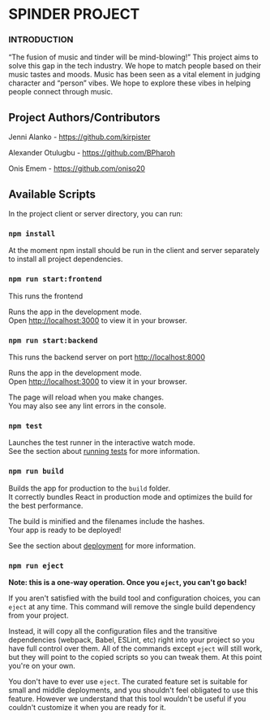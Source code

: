 # SPINDER PROJECT

### INTRODUCTION

“The fusion of music and tinder will be mind-blowing!” This project aims to solve this gap in the tech industry. We hope to match people based on their music tastes and moods. Music has been seen as a vital element in judging character and “person” vibes. We hope to explore these vibes in helping people connect through music.

## Project Authors/Contributors

Jenni Alanko - https://github.com/kirpister

Alexander Otulugbu - https://github.com/BPharoh

Onis Emem - https://github.com/oniso20

## Available Scripts

In the project client or server directory, you can run:

### `npm install`

At the moment npm install should be run in the client and server separately to install all project dependencies.

### `npm run start:frontend`

This runs the frontend

Runs the app in the development mode.\
Open [http://localhost:3000](http://localhost:3000) to view it in your browser.

### `npm run start:backend`

This runs the backend server on port [http://localhost:8000](http://localhost:8000)

Runs the app in the development mode.\
Open [http://localhost:3000](http://localhost:3000) to view it in your browser.

The page will reload when you make changes.\
You may also see any lint errors in the console.

### `npm test`

Launches the test runner in the interactive watch mode.\
See the section about [running tests](https://facebook.github.io/create-react-app/docs/running-tests) for more information.

### `npm run build`

Builds the app for production to the `build` folder.\
It correctly bundles React in production mode and optimizes the build for the best performance.

The build is minified and the filenames include the hashes.\
Your app is ready to be deployed!

See the section about [deployment](https://facebook.github.io/create-react-app/docs/deployment) for more information.

### `npm run eject`

**Note: this is a one-way operation. Once you `eject`, you can't go back!**

If you aren't satisfied with the build tool and configuration choices, you can `eject` at any time. This command will remove the single build dependency from your project.

Instead, it will copy all the configuration files and the transitive dependencies (webpack, Babel, ESLint, etc) right into your project so you have full control over them. All of the commands except `eject` will still work, but they will point to the copied scripts so you can tweak them. At this point you're on your own.

You don't have to ever use `eject`. The curated feature set is suitable for small and middle deployments, and you shouldn't feel obligated to use this feature. However we understand that this tool wouldn't be useful if you couldn't customize it when you are ready for it.
